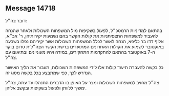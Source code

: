 ## Message 14718

דובר צה״ל:

בהתאם למדיניות הרמטכ״ל, לפעול בשקיפות מול המשפחות השכולות ולאחר שהנחה להעביר למשפחות התצפיתניות את קולות הקשר בהם נשמעות יקירותיהן, ר׳ אכ״א, אלוף דדו בר כליפא, הנחה לאשר לכלל המשפחות השכולות אשר יקיריהם נפלו בשבעה באוקטובר לשמוע את הקולות האחרונים המתועדים ברשת הקשר הצה״לית טרום בוקר ה-7 באוקטובר בהתאם להתקדמות התחקירים, במידה ויהיו מעוניינים ובתיאום עם צה״ל. 

כל בקשה להעברת תיעוד קולות אלו לידי המשפחות השכולות, תעבור את הליך האישור הנדרש לכך, כפי שמתבצע בכל בקשה מסוג זה. 

צה״ל מחויב למשפחות השכולות ומצר על האופן בו הדברים התנהלו עד עתה, צה״ל ימשיך ללוותן ולפעול בשקיפות ובקשב אליהן.

